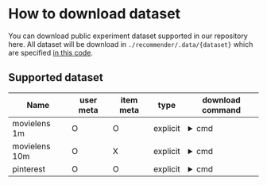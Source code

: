 # How to download dataset

You can download public experiment dataset supported in our repository here.
All dataset will be download in `./recommender/.data/{dataset}` which are specified [in this code](https://github.com/bohyunshin/recommender/tree/master/recommender/libs/constant/data).

## Supported dataset

| Name          |user meta| item meta |type    | download command                                                                                                        |
|---------------|---------|-----------|--------|-------------------------------------------------------------------------------------------------------------------------|
| movielens 1m  |O        | O         |explicit| <details><summary>cmd</summary><pre lang="bash">python3 scripts/download/movielens.py --package ml-1m </pre></details>  |
| movielens 10m |O        | X         |explicit| <details><summary>cmd</summary><pre lang="bash">python3 scripts/download/movielens.py --package ml-10m </pre></details> |
| pinterest     |O        | O         |explicit| <details><summary>cmd</summary><pre lang="bash">python3 scripts/download/pinterest.py </pre></details>                  |